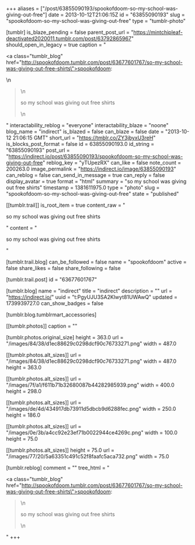 +++
aliases = ["/post/63855090193/spookofdoom-so-my-school-was-giving-out-free"]
date = 2013-10-12T21:06:15Z
id = "63855090193"
slug = "spookofdoom-so-my-school-was-giving-out-free"
type = "tumblr-photo"

[tumblr]
is_blaze_pending = false
parent_post_url = "https://mintchipleaf-deactivated2020011.tumblr.com/post/63792865967"
should_open_in_legacy = true
caption = "<p><a class=\"tumblr_blog\" href=\"http://spookofdoom.tumblr.com/post/63677601767/so-my-school-was-giving-out-free-shirts\">spookofdoom</a>:</p>\n<blockquote>\n<p>so my school was giving out free shirts</p>\n</blockquote>"
interactability_reblog = "everyone"
interactability_blaze = "noone"
blog_name = "indirect"
is_blazed = false
can_blaze = false
date = "2013-10-12 21:06:15 GMT"
short_url = "https://tmblr.co/ZY3jbyxU3reH"
is_blocks_post_format = false
id = 63855090193.0
id_string = "63855090193"
post_url = "https://indirect.io/post/63855090193/spookofdoom-so-my-school-was-giving-out-free"
reblog_key = "yTUpezRX"
can_like = false
note_count = 200263.0
image_permalink = "https://indirect.io/image/63855090193"
can_reblog = false
can_send_in_message = true
can_reply = false
display_avatar = true
format = "html"
summary = "so my school was giving out free shirts"
timestamp = 1381611975.0
type = "photo"
slug = "spookofdoom-so-my-school-was-giving-out-free"
state = "published"

[[tumblr.trail]]
is_root_item = true
content_raw = "<p>so my school was giving out free shirts</p>"
content = "<p>so my school was giving out free shirts</p>"

[tumblr.trail.blog]
can_be_followed = false
name = "spookofdoom"
active = false
share_likes = false
share_following = false

[tumblr.trail.post]
id = "63677601767"

[tumblr.blog]
name = "indirect"
title = "indirect"
description = ""
url = "https://indirect.io/"
uuid = "t:PgyUJU3SA2Klwyt81UWAwQ"
updated = 1739939727.0
can_show_badges = false

[tumblr.blog.tumblrmart_accessories]

[[tumblr.photos]]
caption = ""

[tumblr.photos.original_size]
height = 363.0
url = "/images/84/38/d1ec88629c0298dcf90c76733271.png"
width = 487.0

[[tumblr.photos.alt_sizes]]
url = "/images/84/38/d1ec88629c0298dcf90c76733271.png"
width = 487.0
height = 363.0

[[tumblr.photos.alt_sizes]]
url = "/images/7f/a1/f611b71b32680087b44282985939.png"
width = 400.0
height = 298.0

[[tumblr.photos.alt_sizes]]
url = "/images/de/4d/434917db73911d5dbcb9d6288fec.png"
width = 250.0
height = 186.0

[[tumblr.photos.alt_sizes]]
url = "/images/0e/3b/a4cc92e23ef71b0022944ce4269c.png"
width = 100.0
height = 75.0

[[tumblr.photos.alt_sizes]]
height = 75.0
url = "/images/77/20/5a63351c491c52f8faafc5aca732.png"
width = 75.0

[tumblr.reblog]
comment = ""
tree_html = "<p><a class=\"tumblr_blog\" href=\"http://spookofdoom.tumblr.com/post/63677601767/so-my-school-was-giving-out-free-shirts\">spookofdoom</a>:</p><blockquote>\n<p>so my school was giving out free shirts</p>\n</blockquote>"
+++
